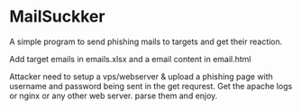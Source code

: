 # MailSuckker
A simple program to send phishing mails to targets and get their reaction.

Add target emails in emails.xlsx and a email content in email.html 

Attacker need to setup a vps/webserver & upload a phishing page with username and password being sent in the get requrest.
Get the apache logs or nginx or any other web server.
parse them and enjoy.
